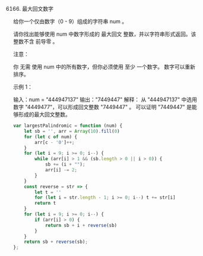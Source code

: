 6166. 最大回文数字

给你一个仅由数字（0 - 9）组成的字符串 num 。

请你找出能够使用 num 中数字形成的 最大回文 整数，并以字符串形式返回。该整数不含 前导零 。

注意：

你 无需 使用 num 中的所有数字，但你必须使用 至少 一个数字。
数字可以重新排序。
 

示例 1：

输入：num = "444947137"
输出："7449447"
解释：
从 "444947137" 中选用数字 "4449477"，可以形成回文整数 "7449447" 。
可以证明 "7449447" 是能够形成的最大回文整数。
```js
var largestPalindromic = function (num) {
    let sb = '', arr = Array(10).fill(0)
    for (let c of num) {
        arr[c - '0']++;
    }
    for (let i = 9; i >= 0; i--) {
        while (arr[i] > 1 && (sb.length > 0 || i > 0)) {
            sb += (i + "");
            arr[i] -= 2;
        }
    }
    const reverse = str => {
        let t = ''
        for (let i = str.length - 1; i >= 0; i--) t += str[i]
        return t
    }
    for (let i = 9; i >= 0; i--) {
        if (arr[i] > 0) {
            return sb + i + reverse(sb)
        }
    }
    return sb + reverse(sb);
};